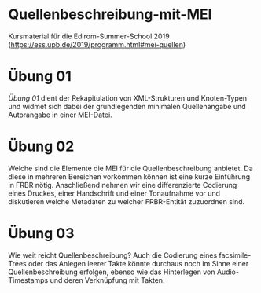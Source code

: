 # Quellenbeschreibung-mit-MEI
Kursmaterial für die Edirom-Summer-School 2019 (https://ess.upb.de/2019/programm.html#mei-quellen)

# Übung 01

*Übung 01* dient der Rekapitulation von XML-Strukturen und Knoten-Typen und widmet sich dabei der grundlegenden minimalen Quellenangabe und Autorangabe in einer MEI-Datei.

# Übung 02

Welche sind die Elemente die MEI für die Quellenbeschreibung anbietet. Da diese in mehreren Bereichen vorkommen können ist eine kurze Einführung in FRBR nötig. Anschließend nehmen wir eine differenzierte Codierung eines Druckes, einer Handschrift und einer Tonaufnahme vor und diskutieren welche Metadaten zu welcher FRBR-Entität zuzuordnen sind.

# Übung 03

Wie weit reicht Quellenbeschreibung? Auch die Codierung eines facsimile-Trees oder das Anlegen leerer Takte könnte durchaus noch im Sinne einer Quellenbeschreibung erfolgen, ebenso wie das Hinterlegen von Audio-Timestamps und deren Verknüpfung mit Takten.